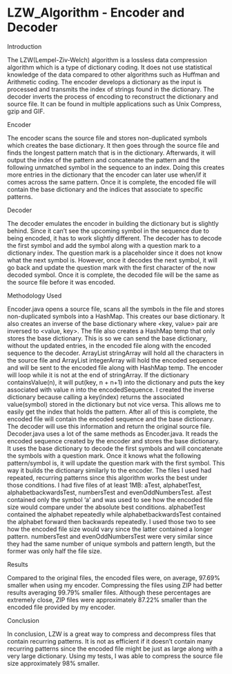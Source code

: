# LZW_Algorithm - Encoder and Decoder

Introduction

The LZW(Lempel-Ziv-Welch) algorithm is a lossless data compression algorithm which is a type of dictionary coding. It does not use statistical knowledge of the data compared to other algorithms such as Huffman and Arithmetic coding. The encoder develops a dictionary as the input is processed and transmits the index of strings found in the dictionary. The decoder inverts the process of encoding to reconstruct the dictionary and source file. It can be found in multiple applications such as Unix Compress, gzip and GIF.

Encoder

The encoder scans the source file and stores non-duplicated symbols which creates the base dictionary. It then goes through the source file and finds the longest pattern match that is in the dictionary. Afterwards, it will output the index of the pattern and concatenate the pattern and the following unmatched symbol in the sequence to an index. Doing this creates more entries in the dictionary that the encoder can later use when/if it comes across the same pattern. Once it is complete, the encoded file will contain the base dictionary and the indices that associate to specific patterns.

Decoder

The decoder emulates the encoder in building the dictionary but is slightly behind. Since it can’t see the upcoming symbol in the sequence due to being encoded, it has to work slightly different. The decoder has to decode the first symbol and add the symbol along with a question mark to a dictionary index. The question mark is a placeholder since it does not know what the next symbol is. However, once it decodes the next symbol, it will go back and update the question mark with the first character of the now decoded symbol. Once it is complete, the decoded file will be the same as the source file before it was encoded. 


Methodology Used

Encoder.java opens a source file, scans all the symbols in the file and stores non-duplicated symbols into a HashMap. This creates our base dictionary. It also creates an inverse of the base dictionary where <key, value> pair are inversed to <value, key>. The file also creates a HashMap temp that only stores the base dictionary. This is so we can send the base dictionary, without the updated entries, in the encoded file along with the encoded sequence to the decoder.
ArrayList stringArray will hold all the characters in the source file and ArrayList integerArray will hold the encoded sequence and will be sent to the encoded file along with HashMap temp.
The encoder will loop while it is not at the end of stringArray. If the dictionary containsValue(n), it will put(key, n + n+1) into the dictionary and puts the key associated with value n into the encodedSequence. I created the inverse dictionary because calling a key(index) returns the associated value(symbol) stored in the dictionary but not vice versa. This allows me to easily get the index that holds the pattern. After all of this is complete, the encoded file will contain the encoded sequence and the base dictionary. The decoder will use this information and return the original source file. 
Decoder.java uses a lot of the same methods as Encoder.java. It reads the encoded sequence created by the encoder and stores the base dictionary. It uses the base dictionary to decode the first symbols and will concatenate the symbols with a question mark. Once it knows what the following pattern/symbol is, it will update the question mark with the first symbol. This way it builds the dictionary similarly to the encoder.
The files I used had repeated, recurring patterns since this algorithm works the best under those conditions. I had five files of at least 1MB: aTest, alphabetTest, alphabetbackwardsTest, numbersTest and evenOddNumbersTest. aTest contained only the symbol ‘a’ and was used to see how the encoded file size would compare under the absolute best conditions. alphabetTest contained the alphabet repeatedly while alphabetbackwardsTest contained the alphabet forward then backwards repeatedly. I used those two to see how the encoded file size would vary since the latter contained a longer pattern. numbersTest and evenOddNumbersTest were very similar since they had the same number of unique symbols and pattern length, but the former was only half the file size.

Results 

Compared to the original files, the encoded files were, on average, 97.69% smaller when using my encoder. Compressing the files using ZIP had better results averaging 99.79% smaller files. Although these percentages are extremely close, ZIP files were approximately 87.22% smaller than the encoded file provided by my encoder. 

Conclusion

In conclusion, LZW is a great way to compress and decompress files that contain recurring patterns. It is not as efficient if it doesn’t contain many recurring patterns since the encoded file might be just as large along with a very large dictionary. Using my tests, I was able to compress the source file size approximately 98% smaller.

